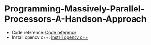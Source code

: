# Programming-Massively-Parallel-Processors-A-Handson-Approach

- Code reference: [Code reference](https://github.com/nvixnu/pmpp__programming_massively_parallel_processors/tree/master)
- Install opencv c++: [Install opencv c++](https://docs.opencv.org/4.x/d7/d9f/tutorial_linux_install.html)